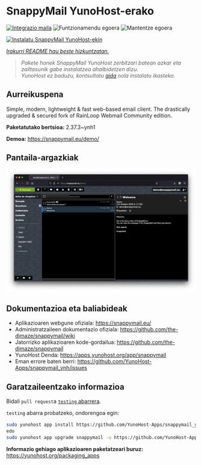 <!--
Ohart ongi: README hau automatikoki sortu da <https://github.com/YunoHost/apps/tree/master/tools/readme_generator>ri esker
EZ editatu eskuz.
-->

# SnappyMail YunoHost-erako

[![Integrazio maila](https://dash.yunohost.org/integration/snappymail.svg)](https://ci-apps.yunohost.org/ci/apps/snappymail/) ![Funtzionamendu egoera](https://ci-apps.yunohost.org/ci/badges/snappymail.status.svg) ![Mantentze egoera](https://ci-apps.yunohost.org/ci/badges/snappymail.maintain.svg)

[![Instalatu SnappyMail YunoHost-ekin](https://install-app.yunohost.org/install-with-yunohost.svg)](https://install-app.yunohost.org/?app=snappymail)

*[Irakurri README hau beste hizkuntzatan.](./ALL_README.md)*

> *Pakete honek SnappyMail YunoHost zerbitzari batean azkar eta zailtasunik gabe instalatzea ahalbidetzen dizu.*  
> *YunoHost ez baduzu, kontsultatu [gida](https://yunohost.org/install) nola instalatu ikasteko.*

## Aurreikuspena

Simple, modern, lightweight & fast web-based email client. The drastically upgraded & secured fork of RainLoop Webmail Community edition.


**Paketatutako bertsioa:** 2.37.3~ynh1

**Demoa:** <https://snappymail.eu/demo/>

## Pantaila-argazkiak

![SnappyMail(r)en pantaila-argazkia](./doc/screenshots/screenshot.png)

## Dokumentazioa eta baliabideak

- Aplikazioaren webgune ofiziala: <https://snappymail.eu/>
- Administratzaileen dokumentazio ofiziala: <https://github.com/the-djmaze/snappymail/wiki>
- Jatorrizko aplikazioaren kode-gordailua: <https://github.com/the-djmaze/snappymail>
- YunoHost Denda: <https://apps.yunohost.org/app/snappymail>
- Eman errore baten berri: <https://github.com/YunoHost-Apps/snappymail_ynh/issues>

## Garatzaileentzako informazioa

Bidali `pull request`a [`testing` abarrera](https://github.com/YunoHost-Apps/snappymail_ynh/tree/testing).

`testing` abarra probatzeko, ondorengoa egin:

```bash
sudo yunohost app install https://github.com/YunoHost-Apps/snappymail_ynh/tree/testing --debug
edo
sudo yunohost app upgrade snappymail -u https://github.com/YunoHost-Apps/snappymail_ynh/tree/testing --debug
```

**Informazio gehiago aplikazioaren paketatzeari buruz:** <https://yunohost.org/packaging_apps>
